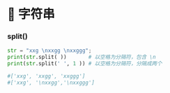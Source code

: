 # 🐍 字符串

### split()
```py
str = "xxg \nxxgg \nxxggg";
print(str.split( ))       # 以空格为分隔符，包含 \n
print(str.split(' ', 1 )) # 以空格为分隔符，分隔成两个

#['xxg', 'xxgg', 'xxggg']
#['xxg', '\nxxgg','\nxxggg']
```